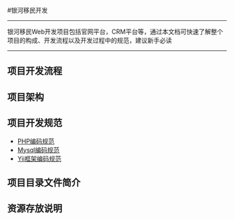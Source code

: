 #银河移民开发


---
银河移民Web开发项目包括官网平台，CRM平台等，通过本文档可快速了解整个项目的构成、开发流程以及开发过程中的规范，建议新手必读

***
## 项目开发流程

## 项目架构

## 项目开发规范
   * [PHP编码规范](http://example.com/ "PHP编码规范")
   * [Mysql编码规范](http://example.com/ "Mysql编码规范")
   * [Yii框架编码规范](http://example.com/ "Yii框架编码规范")
 
## 项目目录文件简介

## 资源存放说明
